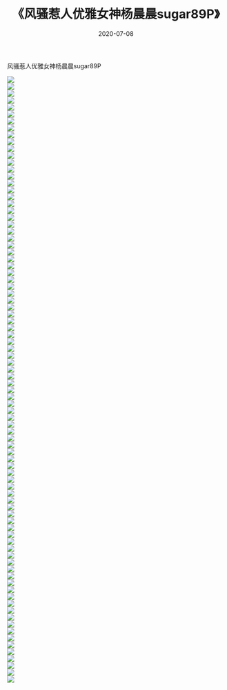 ﻿---
layout: post
title:  《风骚惹人优雅女神杨晨晨sugar89P》
date:   2020-07-08
img: http://img.660000.xyz/Sharelink/性感/2020/风骚惹人优雅女神杨晨晨sugar89P/000.jpg
categories: [美女, 清纯, 唯美]
---

风骚惹人优雅女神杨晨晨sugar89P

  ![](http://img.660000.xyz/Sharelink/性感/2020/风骚惹人优雅女神杨晨晨sugar89P/001.jpg) <br> ![](http://img.660000.xyz/Sharelink/性感/2020/风骚惹人优雅女神杨晨晨sugar89P/002.jpg) <br> ![](http://img.660000.xyz/Sharelink/性感/2020/风骚惹人优雅女神杨晨晨sugar89P/003.jpg) <br> ![](http://img.660000.xyz/Sharelink/性感/2020/风骚惹人优雅女神杨晨晨sugar89P/004.jpg) <br> ![](http://img.660000.xyz/Sharelink/性感/2020/风骚惹人优雅女神杨晨晨sugar89P/005.jpg) <br> ![](http://img.660000.xyz/Sharelink/性感/2020/风骚惹人优雅女神杨晨晨sugar89P/006.jpg) <br> ![](http://img.660000.xyz/Sharelink/性感/2020/风骚惹人优雅女神杨晨晨sugar89P/007.jpg) <br> ![](http://img.660000.xyz/Sharelink/性感/2020/风骚惹人优雅女神杨晨晨sugar89P/008.jpg) <br> ![](http://img.660000.xyz/Sharelink/性感/2020/风骚惹人优雅女神杨晨晨sugar89P/009.jpg) <br> ![](http://img.660000.xyz/Sharelink/性感/2020/风骚惹人优雅女神杨晨晨sugar89P/010.jpg) <br> ![](http://img.660000.xyz/Sharelink/性感/2020/风骚惹人优雅女神杨晨晨sugar89P/011.jpg) <br> ![](http://img.660000.xyz/Sharelink/性感/2020/风骚惹人优雅女神杨晨晨sugar89P/012.jpg) <br> ![](http://img.660000.xyz/Sharelink/性感/2020/风骚惹人优雅女神杨晨晨sugar89P/013.jpg) <br> ![](http://img.660000.xyz/Sharelink/性感/2020/风骚惹人优雅女神杨晨晨sugar89P/014.jpg) <br> ![](http://img.660000.xyz/Sharelink/性感/2020/风骚惹人优雅女神杨晨晨sugar89P/015.jpg) <br> ![](http://img.660000.xyz/Sharelink/性感/2020/风骚惹人优雅女神杨晨晨sugar89P/016.jpg) <br> ![](http://img.660000.xyz/Sharelink/性感/2020/风骚惹人优雅女神杨晨晨sugar89P/017.jpg) <br> ![](http://img.660000.xyz/Sharelink/性感/2020/风骚惹人优雅女神杨晨晨sugar89P/018.jpg) <br> ![](http://img.660000.xyz/Sharelink/性感/2020/风骚惹人优雅女神杨晨晨sugar89P/019.jpg) <br> ![](http://img.660000.xyz/Sharelink/性感/2020/风骚惹人优雅女神杨晨晨sugar89P/020.jpg) <br> ![](http://img.660000.xyz/Sharelink/性感/2020/风骚惹人优雅女神杨晨晨sugar89P/021.jpg) <br> ![](http://img.660000.xyz/Sharelink/性感/2020/风骚惹人优雅女神杨晨晨sugar89P/022.jpg) <br> ![](http://img.660000.xyz/Sharelink/性感/2020/风骚惹人优雅女神杨晨晨sugar89P/023.jpg) <br> ![](http://img.660000.xyz/Sharelink/性感/2020/风骚惹人优雅女神杨晨晨sugar89P/024.jpg) <br> ![](http://img.660000.xyz/Sharelink/性感/2020/风骚惹人优雅女神杨晨晨sugar89P/025.jpg) <br> ![](http://img.660000.xyz/Sharelink/性感/2020/风骚惹人优雅女神杨晨晨sugar89P/026.jpg) <br> ![](http://img.660000.xyz/Sharelink/性感/2020/风骚惹人优雅女神杨晨晨sugar89P/027.jpg) <br> ![](http://img.660000.xyz/Sharelink/性感/2020/风骚惹人优雅女神杨晨晨sugar89P/028.jpg) <br> ![](http://img.660000.xyz/Sharelink/性感/2020/风骚惹人优雅女神杨晨晨sugar89P/029.jpg) <br> ![](http://img.660000.xyz/Sharelink/性感/2020/风骚惹人优雅女神杨晨晨sugar89P/030.jpg) <br> ![](http://img.660000.xyz/Sharelink/性感/2020/风骚惹人优雅女神杨晨晨sugar89P/031.jpg) <br> ![](http://img.660000.xyz/Sharelink/性感/2020/风骚惹人优雅女神杨晨晨sugar89P/032.jpg) <br> ![](http://img.660000.xyz/Sharelink/性感/2020/风骚惹人优雅女神杨晨晨sugar89P/033.jpg) <br> ![](http://img.660000.xyz/Sharelink/性感/2020/风骚惹人优雅女神杨晨晨sugar89P/034.jpg) <br> ![](http://img.660000.xyz/Sharelink/性感/2020/风骚惹人优雅女神杨晨晨sugar89P/035.jpg) <br> ![](http://img.660000.xyz/Sharelink/性感/2020/风骚惹人优雅女神杨晨晨sugar89P/036.jpg) <br> ![](http://img.660000.xyz/Sharelink/性感/2020/风骚惹人优雅女神杨晨晨sugar89P/037.jpg) <br> ![](http://img.660000.xyz/Sharelink/性感/2020/风骚惹人优雅女神杨晨晨sugar89P/038.jpg) <br> ![](http://img.660000.xyz/Sharelink/性感/2020/风骚惹人优雅女神杨晨晨sugar89P/039.jpg) <br> ![](http://img.660000.xyz/Sharelink/性感/2020/风骚惹人优雅女神杨晨晨sugar89P/040.jpg) <br> ![](http://img.660000.xyz/Sharelink/性感/2020/风骚惹人优雅女神杨晨晨sugar89P/041.jpg) <br> ![](http://img.660000.xyz/Sharelink/性感/2020/风骚惹人优雅女神杨晨晨sugar89P/042.jpg) <br> ![](http://img.660000.xyz/Sharelink/性感/2020/风骚惹人优雅女神杨晨晨sugar89P/043.jpg) <br> ![](http://img.660000.xyz/Sharelink/性感/2020/风骚惹人优雅女神杨晨晨sugar89P/044.jpg) <br> ![](http://img.660000.xyz/Sharelink/性感/2020/风骚惹人优雅女神杨晨晨sugar89P/045.jpg) <br> ![](http://img.660000.xyz/Sharelink/性感/2020/风骚惹人优雅女神杨晨晨sugar89P/046.jpg) <br> ![](http://img.660000.xyz/Sharelink/性感/2020/风骚惹人优雅女神杨晨晨sugar89P/047.jpg) <br> ![](http://img.660000.xyz/Sharelink/性感/2020/风骚惹人优雅女神杨晨晨sugar89P/048.jpg) <br> ![](http://img.660000.xyz/Sharelink/性感/2020/风骚惹人优雅女神杨晨晨sugar89P/049.jpg) <br> ![](http://img.660000.xyz/Sharelink/性感/2020/风骚惹人优雅女神杨晨晨sugar89P/050.jpg) <br> ![](http://img.660000.xyz/Sharelink/性感/2020/风骚惹人优雅女神杨晨晨sugar89P/051.jpg) <br> ![](http://img.660000.xyz/Sharelink/性感/2020/风骚惹人优雅女神杨晨晨sugar89P/052.jpg) <br> ![](http://img.660000.xyz/Sharelink/性感/2020/风骚惹人优雅女神杨晨晨sugar89P/053.jpg) <br> ![](http://img.660000.xyz/Sharelink/性感/2020/风骚惹人优雅女神杨晨晨sugar89P/054.jpg) <br> ![](http://img.660000.xyz/Sharelink/性感/2020/风骚惹人优雅女神杨晨晨sugar89P/055.jpg) <br> ![](http://img.660000.xyz/Sharelink/性感/2020/风骚惹人优雅女神杨晨晨sugar89P/056.jpg) <br> ![](http://img.660000.xyz/Sharelink/性感/2020/风骚惹人优雅女神杨晨晨sugar89P/057.jpg) <br> ![](http://img.660000.xyz/Sharelink/性感/2020/风骚惹人优雅女神杨晨晨sugar89P/058.jpg) <br> ![](http://img.660000.xyz/Sharelink/性感/2020/风骚惹人优雅女神杨晨晨sugar89P/059.jpg) <br> ![](http://img.660000.xyz/Sharelink/性感/2020/风骚惹人优雅女神杨晨晨sugar89P/060.jpg) <br> ![](http://img.660000.xyz/Sharelink/性感/2020/风骚惹人优雅女神杨晨晨sugar89P/061.jpg) <br> ![](http://img.660000.xyz/Sharelink/性感/2020/风骚惹人优雅女神杨晨晨sugar89P/062.jpg) <br> ![](http://img.660000.xyz/Sharelink/性感/2020/风骚惹人优雅女神杨晨晨sugar89P/063.jpg) <br> ![](http://img.660000.xyz/Sharelink/性感/2020/风骚惹人优雅女神杨晨晨sugar89P/064.jpg) <br> ![](http://img.660000.xyz/Sharelink/性感/2020/风骚惹人优雅女神杨晨晨sugar89P/065.jpg) <br> ![](http://img.660000.xyz/Sharelink/性感/2020/风骚惹人优雅女神杨晨晨sugar89P/066.jpg) <br> ![](http://img.660000.xyz/Sharelink/性感/2020/风骚惹人优雅女神杨晨晨sugar89P/067.jpg) <br> ![](http://img.660000.xyz/Sharelink/性感/2020/风骚惹人优雅女神杨晨晨sugar89P/068.jpg) <br> ![](http://img.660000.xyz/Sharelink/性感/2020/风骚惹人优雅女神杨晨晨sugar89P/069.jpg) <br> ![](http://img.660000.xyz/Sharelink/性感/2020/风骚惹人优雅女神杨晨晨sugar89P/070.jpg) <br> ![](http://img.660000.xyz/Sharelink/性感/2020/风骚惹人优雅女神杨晨晨sugar89P/071.jpg) <br> ![](http://img.660000.xyz/Sharelink/性感/2020/风骚惹人优雅女神杨晨晨sugar89P/072.jpg) <br> ![](http://img.660000.xyz/Sharelink/性感/2020/风骚惹人优雅女神杨晨晨sugar89P/073.jpg) <br> ![](http://img.660000.xyz/Sharelink/性感/2020/风骚惹人优雅女神杨晨晨sugar89P/074.jpg) <br> ![](http://img.660000.xyz/Sharelink/性感/2020/风骚惹人优雅女神杨晨晨sugar89P/075.jpg) <br> ![](http://img.660000.xyz/Sharelink/性感/2020/风骚惹人优雅女神杨晨晨sugar89P/076.jpg) <br> ![](http://img.660000.xyz/Sharelink/性感/2020/风骚惹人优雅女神杨晨晨sugar89P/077.jpg) <br> ![](http://img.660000.xyz/Sharelink/性感/2020/风骚惹人优雅女神杨晨晨sugar89P/078.jpg) <br> ![](http://img.660000.xyz/Sharelink/性感/2020/风骚惹人优雅女神杨晨晨sugar89P/079.jpg) <br> ![](http://img.660000.xyz/Sharelink/性感/2020/风骚惹人优雅女神杨晨晨sugar89P/080.jpg) <br> ![](http://img.660000.xyz/Sharelink/性感/2020/风骚惹人优雅女神杨晨晨sugar89P/081.jpg) <br> ![](http://img.660000.xyz/Sharelink/性感/2020/风骚惹人优雅女神杨晨晨sugar89P/082.jpg) <br> ![](http://img.660000.xyz/Sharelink/性感/2020/风骚惹人优雅女神杨晨晨sugar89P/083.jpg) <br> ![](http://img.660000.xyz/Sharelink/性感/2020/风骚惹人优雅女神杨晨晨sugar89P/084.jpg) <br> ![](http://img.660000.xyz/Sharelink/性感/2020/风骚惹人优雅女神杨晨晨sugar89P/085.jpg) <br> ![](http://img.660000.xyz/Sharelink/性感/2020/风骚惹人优雅女神杨晨晨sugar89P/086.jpg) <br> ![](http://img.660000.xyz/Sharelink/性感/2020/风骚惹人优雅女神杨晨晨sugar89P/087.jpg) <br> ![](http://img.660000.xyz/Sharelink/性感/2020/风骚惹人优雅女神杨晨晨sugar89P/088.jpg) <br>